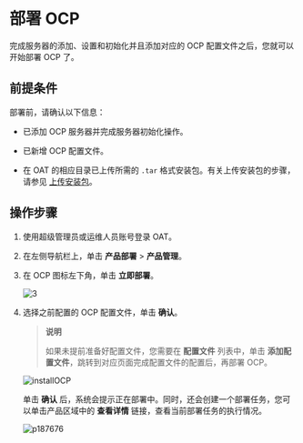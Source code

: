 # 部署 OCP

完成服务器的添加、设置和初始化并且添加对应的 OCP 配置文件之后，您就可以开始部署 OCP 了。

## 前提条件

部署前，请确认以下信息：

* 已添加 OCP 服务器并完成服务器初始化操作。

* 已新增 OCP 配置文件。

* 在 OAT 的相应目录已上传所需的 `.tar` 格式安装包。有关上传安装包的步骤，请参见 [上传安装包](../1.configure-a-deployment-environment/4.upload-the-installation-package-1.md)。

## 操作步骤

1. 使用超级管理员或运维人员账号登录 OAT。

2. 在左侧导航栏上，单击 **产品部署** \> **产品管理**。

3. 在 OCP 图标左下角，单击 **立即部署**。

   ![3](https://help-static-aliyun-doc.aliyuncs.com/assets/img/zh-CN/1131607061/p187907.png)

4. 选择之前配置的 OCP 配置文件，单击 **确认**。

   > **说明**
   >
   > 如果未提前准备好配置文件，您需要在 **配置文件** 列表中，单击 **添加配置文件**，跳转到对应页面完成配置文件的配置后，再部署 OCP。

   ![installOCP](https://help-static-aliyun-doc.aliyuncs.com/assets/img/zh-CN/3697747061/p188640.png)

   单击 **确认** 后，系统会提示正在部署中。同时，还会创建一个部署任务，您可以单击产品区域中的 **查看详情** 链接，查看当前部署任务的执行情况。

   ![p187676](https://help-static-aliyun-doc.aliyuncs.com/assets/img/zh-CN/5266899061/p210266.png)
